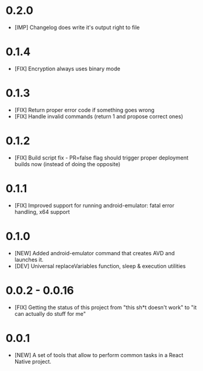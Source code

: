 # 0.2.0

* [IMP] Changelog does write it's output right to file 

# 0.1.4

* [FIX] Encryption always uses binary mode

# 0.1.3

* [FIX] Return proper error code if something goes wrong
* [FIX] Handle invalid commands (return 1 and propose correct ones) 

# 0.1.2

* [FIX] Build script fix - PR=false flag should trigger proper deployment builds now (instead of doing the opposite)

# 0.1.1

* [FIX] Improved support for running android-emulator: fatal error handling, x64 support

# 0.1.0

* [NEW] Added android-emulator command that creates AVD and launches it.
* [DEV] Universal replaceVariables function, sleep & execution utilities

# 0.0.2 - 0.0.16

* [FIX] Getting the status of this project from "this sh*t doesn't work" to "it can actually do stuff for me"

# 0.0.1

* [NEW] A set of tools that allow to perform common tasks in a React Native project.
